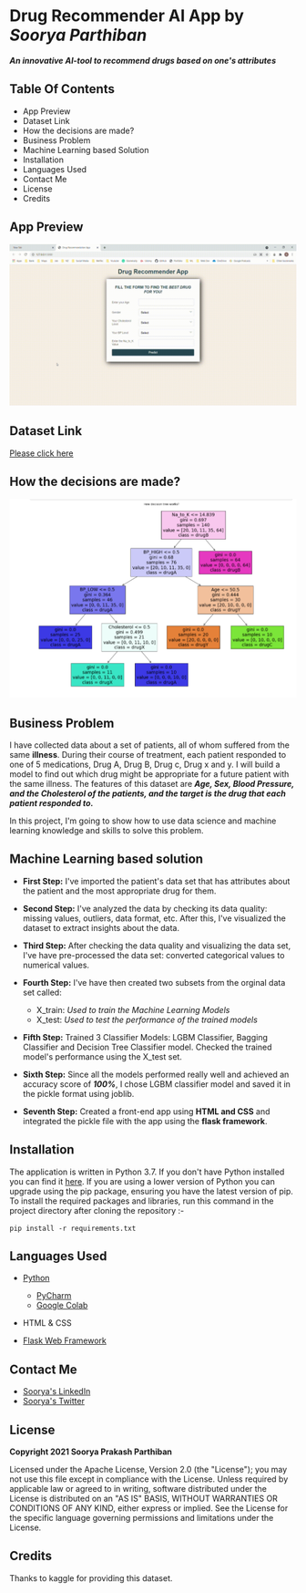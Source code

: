# Drug Recommender AI App by ***Soorya Parthiban***

***An innovative AI-tool to recommend drugs based on one's attributes***

## Table Of Contents
* App Preview
* Dataset Link
* How the decisions are made?
* Business Problem
* Machine Learning based Solution
* Installation
* Languages Used
* Contact Me
* License
* Credits

## App Preview
![Cick Here](https://github.com/drdataSpp/ML-App4-Drug-Recommender-AI-App/blob/master/Drug%20Recommender%20App.gif)

## Dataset Link
[Please click here](https://www.kaggle.com/pablomgomez21/drugs-a-b-c-x-y-for-decision-trees)

## How the decisions are made?
![alt text](https://github.com/drdataSpp/ML-App4-Drug-Recommender-AI-App/blob/master/How%20the%20model%20works.PNG)

## Business Problem
I have collected data about a set of patients, all of whom suffered from the same **illness**. During their course of treatment, each patient responded to one of 5 medications, Drug A, Drug B, Drug c, Drug x and y. I will build a model to find out which drug might be appropriate for a future patient with the same illness. The features of this dataset are ***Age, Sex, Blood Pressure, and the Cholesterol of the patients, and the target is the drug that each patient responded to.***

In this project, I'm going to show how to use data science and machine learning knowledge and skills to solve this problem.

## Machine Learning based solution
* **First Step:** I've imported the patient's data set that has attributes about the patient and the most appropriate drug for them.
* **Second Step:** I've analyzed the data by checking its data quality: missing values, outliers, data format, etc. After this, I've visualized the dataset to extract insights about the data.
* **Third Step:** After checking the data quality and visualizing the data set, I've have pre-processed the data set: converted categorical values to numerical values.
* **Fourth Step:** I've have then created two subsets from the orginal data set called:
  * X_train: *Used to train the Machine Learning Models*
  * X_test: *Used to test the performance of the trained models*
  
 * **Fifth Step:** Trained 3 Classifier Models: LGBM Classifier, Bagging Classifier and Decision Tree Classifier model. Checked the trained model's performance using the X_test set.
 
 * **Sixth Step:** Since all the models performed really well and achieved an accuracy score of ***100%***, I chose LGBM classifier model and saved it in the pickle format using joblib.
 
 * **Seventh Step:** Created a front-end app using **HTML and CSS** and integrated the pickle file with the app using the **flask framework**.
 
## Installation
The application is written in Python 3.7. If you don't have Python installed you can find it [here](https://www.python.org/). If you are using a lower version of Python you can upgrade using the pip package, ensuring you have the latest version of pip. To install the required packages and libraries, run this command in the project directory after cloning the repository :-

```
pip install -r requirements.txt
```
## Languages Used
* [Python](https://www.python.org/)
  * [PyCharm](https://www.jetbrains.com/pycharm/)
  * [Google Colab](https://colab.research.google.com/notebooks/intro.ipynb)
  
* HTML & CSS 

* [Flask Web Framework](https://flask.palletsprojects.com/en/1.1.x/)

## Contact Me
* [Soorya's LinkedIn](https://www.linkedin.com/in/sooryaprakashparthiban/)
* [Soorya's Twitter](https://twitter.com/Drdataspp)

## License
**Copyright 2021 Soorya Prakash Parthiban**

Licensed under the Apache License, Version 2.0 (the "License"); you may not use this file except in compliance with the License. Unless required by applicable law or agreed to in writing, software distributed under the License is distributed on an "AS IS" BASIS, WITHOUT WARRANTIES OR CONDITIONS OF ANY KIND, either express or implied. See the License for the specific language governing permissions and limitations under the License.

## Credits
Thanks to kaggle for providing this dataset.
